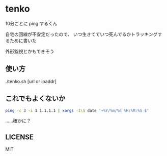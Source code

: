 # tenko

10分ごとに ping するくん

自宅の回線が不安定だったので、
いつ生きてていつ死んでるかトラッキングするために書いた

外形監視とかもできそう

## 使い方

./tenko.sh [url or ipaddr]

## これでもよくないか

```sh
ping -c 3 -i 1 1.1.1.1 | xargs -I\$ date '+%Y/%m/%d %H:%M:%S $'
```

……確かに？


## LICENSE

MIT

